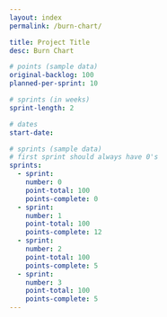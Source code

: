 ```yaml
---
layout: index
permalink: /burn-chart/

title: Project Title
desc: Burn Chart

# points (sample data)
original-backlog: 100
planned-per-sprint: 10

# sprints (in weeks)
sprint-length: 2

# dates
start-date: 

# sprints (sample data)
# first sprint should always have 0's
sprints:
  - sprint:
    number: 0
    point-total: 100
    points-complete: 0
  - sprint:
    number: 1
    point-total: 100
    points-complete: 12
  - sprint:
    number: 2
    point-total: 100
    points-complete: 5
  - sprint: 
    number: 3
    point-total: 100
    points-complete: 5
---
```

